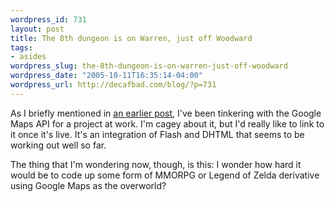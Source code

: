```yaml
--- 
wordpress_id: 731
layout: post
title: The 8th dungeon is on Warren, just off Woodward
tags: 
- asides
wordpress_slug: the-8th-dungeon-is-on-warren-just-off-woodward
wordpress_date: "2005-10-11T16:35:14-04:00"
wordpress_url: http://decafbad.com/blog/?p=731
---
```

As I briefly mentioned in [an earlier post][reader], I've been tinkering with the Google Maps API for a project at work.  I'm cagey about it, but I'd really like to link to it once it's live.  It's an integration of Flash and DHTML that seems to be working out well so far.

The thing that I'm wondering now, though, is this:  I wonder how hard it would be to code up some form of MMORPG or Legend of Zelda derivative using Google Maps as the overworld?

[reader]: http://decafbad.com/blog/2005/10/07/google-reader-big-blue-chunky-water-wings

